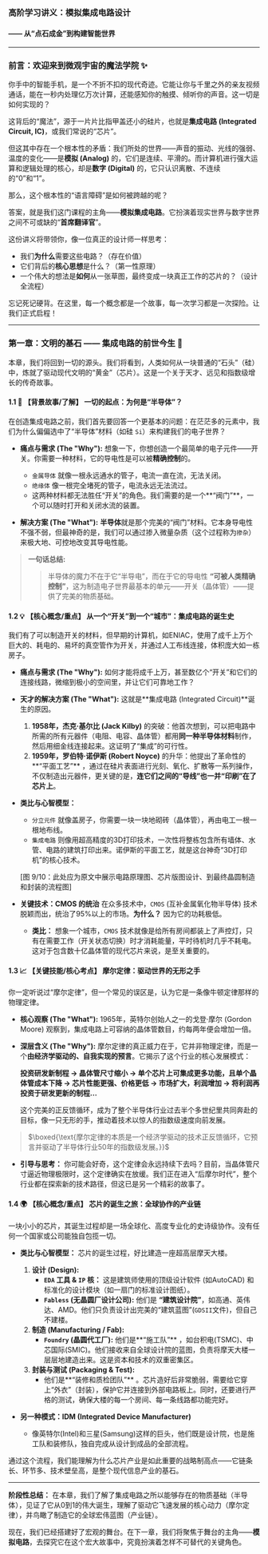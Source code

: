 ### **高阶学习讲义：模拟集成电路设计**
#### **—— 从“点石成金”到构建智能世界**

---

### **前言：欢迎来到微观宇宙的魔法学院 ✨**

你手中的智能手机，是一个不折不扣的现代奇迹。它能让你与千里之外的亲友视频通话，能在一秒内处理亿万次计算，还能感知你的触摸、倾听你的声音。这一切是如何实现的？

这背后的“魔法”，源于一片片比指甲盖还小的硅片，也就是**集成电路 (Integrated Circuit, IC)**，或我们常说的“芯片”。

但这其中存在一个根本性的矛盾：我们所处的世界——声音的振动、光线的强弱、温度的变化——是**模拟 (Analog)** 的，它们是连续、平滑的。而计算机进行强大运算和逻辑处理的核心，却是**数字 (Digital)** 的，它只认识离散、不连续的“0”和“1”。

那么，这个根本性的“语言障碍”是如何被跨越的呢？

答案，就是我们这门课程的主角——**模拟集成电路**。它扮演着现实世界与数字世界之间不可或缺的“**首席翻译官**”。

这份讲义将带领你，像一位真正的设计师一样思考：
*   我们**为什么**需要这些电路？（存在价值）
*   它们背后的**核心思想**是什么？（第一性原理）
*   一个伟大的想法是**如何**从一张草图，最终变成一块真正工作的芯片的？（设计全流程）

忘记死记硬背。在这里，每一个概念都是一个故事，每一次学习都是一次探险。让我们正式启程！

---

### **第一章：文明的基石 —— 集成电路的前世今生 🚀**

本章，我们将回到一切的源头。我们将看到，人类如何从一块普通的“石头”（硅）中，炼就了驱动现代文明的“黄金”（芯片）。这是一个关于天才、远见和指数级增长的传奇故事。

#### **1.1 🧐 【背景故事/了解】 一切的起点：为何是“半导体”？**

在创造集成电路之前，我们首先要回答一个更基本的问题：在茫茫多的元素中，我们为什么偏偏选中了“半导体”材料（如硅 `Si`）来构建我们的电子世界？

*   **痛点与需求 (The "Why"):** 想象一下，你想创造一个最简单的电子元件——开关。你需要一种材料，它的导电性是可以被**精确控制**的。
    *   `金属导体` 就像一根永远通水的管子，电流一直在流，无法关闭。
    *   `绝缘体` 像一根完全堵死的管子，电流永远无法流过。
    *   这两种材料都无法胜任“开关”的角色。我们需要的是一个**“阀门”**，一个可以随时打开和关闭水流的装置。

*   **解决方案 (The "What"):** **半导体**就是那个完美的“阀门”材料。它本身导电性不强不弱，但最神奇的是，我们可以通过掺入微量杂质（这个过程称为`掺杂`）来极大地、可控地改变其导电性能。

> **一句话总结:**
>
> > 半导体的魔力不在于它“半导电”，而在于它的导电性 **“可被人类精确控制”**，这为制造电子世界最基本的单元——开关（晶体管）——提供了完美的物质基础。

#### **1.2 💡 【核心概念/重点】 从一个“开关”到一个“城市”：集成电路的诞生史**

我们有了可以制造开关的材料，但早期的计算机，如ENIAC，使用了成千上万个巨大的、耗电的、易坏的真空管作为开关，并通过人工布线连接，体积庞大如一栋房子。

*   **痛点与需求 (The "Why"):** 如何才能将成千上万，甚至数亿个“开关”和它们的连接线路，微缩到极小的空间里，并让它们可靠地工作？

*   **天才的解决方案 (The "What"):** 这就是**集成电路 (Integrated Circuit)**诞生的原因。
    1.  **1958年，杰克·基尔比 (Jack Kilby)** 的突破：他首次想到，可以把电路中所需的所有元器件（电阻、电容、晶体管）都用**同一种半导体材料**制作，然后用细金线连接起来。这证明了“集成”的可行性。
    2.  **1959年，罗伯特·诺伊斯 (Robert Noyce)** 的升华：他提出了革命性的**“平面工艺”** ，通过在硅片表面进行光刻、氧化、扩散等一系列操作，不仅制造出元器件，更关键的是，**连它们之间的“导线”也一并“印刷”在了芯片上**。

*   **类比与心智模型：**
    *   `分立元件` 就像盖房子，你需要一块一块地砌砖（晶体管），再由电工一根一根地布线。
    *   `集成电路` 则像用超高精度的3D打印技术，一次性将整栋包含所有墙体、水管、电路的建筑打印出来。诺伊斯的平面工艺，就是这台神奇“3D打印机”的核心技术。

    [图 9/10：此处应为原文中展示电路原理图、芯片版图设计、到最终晶圆制造和封装的流程图]

*   **关键技术：CMOS 的统治**
    在众多技术中，`CMOS` (互补金属氧化物半导体) 技术脱颖而出，统治了95%以上的市场。**为什么？** 因为它的功耗极低。
    *   **类比：** 想象一个城市，`CMOS` 技术就像是给所有房间都装上了声控灯，只有在需要工作（开关状态切换）时才消耗能量，平时待机时几乎不耗电。这对于包含数十亿晶体管的现代芯片来说，是至关重要的。

#### **1.3 📈 【关键技能/核心考点】 摩尔定律：驱动世界的无形之手**

你一定听说过“摩尔定律”，但一个常见的误区是，认为它是一条像牛顿定律那样的物理定律。

*   **核心观察 (The "What"):** 1965年，英特尔创始人之一的戈登·摩尔 (Gordon Moore) 观察到，集成电路上可容纳的晶体管数目，约每两年便会增加一倍。

*   **深层含义 (The "Why"):** 摩尔定律的真正威力在于，它并非物理定律，而是一个**由经济学驱动的、自我实现的预言**。它揭示了这个行业的核心发展模式：

    **投资研发新制程 → 晶体管尺寸缩小 → 单个芯片上可集成更多功能，且单个晶体管成本下降 → 芯片性能更强、价格更低 → 市场扩大，利润增加 → 将利润再投资于研发更新的制程...**

    这个完美的正反馈循环，成为了整个半导体行业过去半个多世纪里共同奔赴的目标，像一只无形的手，推动着技术以惊人的指数级速度向前发展。

> $\boxed{\text{摩尔定律的本质是一个经济学驱动的技术正反馈循环，它预言并驱动了半导体行业50年的指数级发展。}}$

*   **引导与思考：** 你可能会好奇，这个定律会永远持续下去吗？目前，当晶体管尺寸逼近物理极限时，这个定律确实在放缓。我们正在进入“后摩尔时代”，整个行业都在探索新的技术路径，但这已是另一个精彩的故事了。

#### **1.4 🌍 【核心概念/重点】 芯片的诞生之旅：全球协作的产业链**

一块小小的芯片，其诞生过程却是一场全球化、高度专业化的史诗级协作。没有任何一个国家或公司能独自包揽一切。

*   **类比与心智模型：** 芯片的诞生过程，好比建造一座超高层摩天大楼。
    1.  **设计 (Design):**
        *   **`EDA` 工具 & `IP` 核：** 这是建筑师使用的顶级设计软件 (如AutoCAD) 和标准化的设计模块（如一扇门的标准设计图纸）。
        *   **`Fabless` (无晶圆厂设计公司):** 他们是 **“建筑设计院”**，如高通、英伟达、AMD。他们只负责设计出完美的“建筑蓝图”(`GDSII`文件)，但自己不建楼。
    2.  **制造 (Manufacturing / Fab):**
        *   **`Foundry` (晶圆代工厂):** 他们是**“施工队”** ，如台积电(TSMC)、中芯国际(SMIC)。他们接收来自全球设计院的蓝图，负责将摩天大楼一层层地建造出来。这是资本和技术的双重密集区。
    3.  **封装与测试 (Packaging & Test):**
        *   他们是**“装修和质检团队”** 。芯片造好后非常脆弱，需要给它穿上“外衣”（封装），保护它并连接到外部电路板上。同时，还要进行严格的测试，确保大楼的每一个房间、每一条线路都功能完好。

*   **另一种模式：IDM (Integrated Device Manufacturer)**
    *   像英特尔(Intel)和三星(Samsung)这样的巨头，他们既是设计院，也是施工队和装修队，独自完成从设计到成品的全部流程。

通过这个流程，我们能理解为什么芯片产业是如此重要的战略制高点——它链条长、环节多、技术壁垒高，是整个现代信息产业的基石。

---
**阶段性总结：**
在本章，我们了解了集成电路之所以能够存在的物质基础（半导体），见证了它从0到1的伟大诞生，理解了驱动它飞速发展的核心动力（摩尔定律），并鸟瞰了制造它的全球宏伟蓝图（产业链）。

现在，我们已经搭建好了宏观的舞台。在下一章，我们将聚焦于舞台的主角——**模拟电路**，去探究它在这个宏大故事中，究竟扮演着怎样不可替代的关键角色。